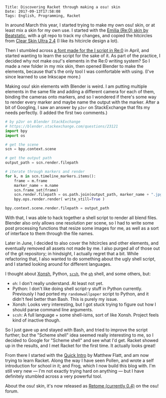     Title: Discovering Racket through making a osu! skin
    Date: 2017-09-13T17:58:08
    Tags: English, Programming, Racket

In around March this year, I started trying to make my own osu! skin, or at least mix a skin for my own use.
I started with the [Emilia (Re:0) skin by Beatstatic](https://osu.ppy.sh/forum/t/454986), with a git repo to track my changes, and copied the hitcircles from [Clear Skin Ultra 2.4](https://osu.ppy.sh/forum/t/300001) (I like its hitcircle design a lot).

Then I stumbled across [a font made for the I script in Re:0](https://www.youtube.com/watch?v=Yih6pz09Z1A) in April, and started wanting to learn the script for the sake of it. As part of the practice, I decided why not make osu!'s elements in the Re:0 writing system? So I made a new folder in my mix skin, then opened Blender to make the elements, because that's the only tool I was comfortable with using. (I've since learned to use Inkscape more.)

<!-- more -->

Making osu! skin elements with Blender is weird. I am putting multiple elements in the same file and adding a different camera for each of them, binding the cameras onto markers, and so I wondered if there's some way to render every marker and maybe name the output with the marker.
After a bit of Googling, I saw an answer by `p2or` on StackExchange that fits my needs perfectly. (I added the first two comments.)

```python
# by p2or on Blender StackExchange
# https://blender.stackexchange.com/questions/23121
import bpy
import os

# get the scene
scn = bpy.context.scene

# get the output path
output_path = scn.render.filepath

# iterate through markers and render
for k, m in scn.timeline_markers.items():
    frame = m.frame
    marker_name = m.name
    scn.frame_set(frame)
    scn.render.filepath = os.path.join(output_path, marker_name + ".jpg")
    bpy.ops.render.render( write_still=True )

bpy.context.scene.render.filepath = output_path
```

With that, I was able to hack together a shell script to render all blend files. Blender also only allows one resolution per scene, so I had to write some post processing functions that resize some images for me, as well as a sort of interface to them through the file names.

Later in June, I decided to also cover the hitcircles and other elements, and eventually removed all assets not made by me. I also purged all of those out of the git repository; in hindsight, I actually regret that a bit. While refactoring that, I also wanted to do something about the ugly shell script, and I started looking around for different languages.

I thought about [Xonsh](http://xon.sh/), Python, [`scsh`](https://scsh.net/), the [`oh`](https://github.com/michaelmacinnis/oh) shell, and some others, but:
- `oh`: I don't really understand. At least not yet.
- Python: I don't like doing shell script-y stuff in Python currently. Previously I had ported my `randomwallpaper` script to Python, and it didn't feel better than Bash. This is purely my issue.
- Xonsh: Looks very interesting, but I got stuck trying to figure out how I should parse command line arguments.
- `scsh`: A full language + some shell-isms, sort of like Xonsh. Project feels kind of inactive though.

So I just gave up and stayed with Bash, and tried to improve the script further; but the "Scheme shell" idea seemed really interesting to me, so I decided to Google for "Scheme shell" and see what I'd get. Racket showed up in the results, and I met Racket for the first time. It actually looks great!

From there I started with the [Quick Intro](http://docs.racket-lang.org/quick/index.html) by Matthew Flatt, and am now trying to learn Racket. Along the way I have seen Pollen, and wrote a self introduction for school in it; and Frog, which I now build this blog with. I'm still very new — I'm not exactly trying hard on anything — but I have definitely stumbled across a very powerful tool.

About the osu! skin, it's now released as [Retome (currently 0.4)](https://osu.ppy.sh/forum/t/630525/start=0) on the osu! forum.

